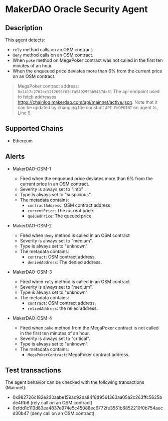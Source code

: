  # MakerDAO Oracle Security Agent

## Description

This agent detects: 
- `rely` method calls on an OSM contract.
- `deny` method calls on an OSM contract.
- When `poke` method on MegaPoker contract was not called in the first ten minutes of an hour.
- When the enqueued price deviates more than 6% from the current price on an OSM contract.

> MegaPoker contract address: `0x2417c2762ec12f2696f62cfa5492953b9467dc81`
> The api endpoint used to fetch addresses https://chainlog.makerdao.com/api/mainnet/active.json. Note that it can be updated by changing the constant `API_ENDPOINT` on agent.ts, Line 9. 

## Supported Chains

- Ethereum

## Alerts

- MakerDAO-OSM-1
  - Fired when the enqueued price deviates more than 6% from the current price in an OSM contract.
  - Severity is always set to "info" .
  - Type is always set to "suspicious".
  - The metadata contains:
    - `contractAddress`: OSM contract address.
    - `currentPrice`: The current price. 
    - `queuedPrice`: The queued price.

- MakerDAO-OSM-2
  - Fired when `deny` method is called in an OSM contract
  - Severity is always set to "medium".
  - Type is always set to "unknown".
  - The metadata contains:
    - `contract`: OSM contract address.
    - `deniedAddress`: The denied address.

- MakerDAO-OSM-3
  - Fired when `rely` method is called in an OSM contract
  - Severity is always set to "medium".
  - Type is always set to "unknown".
  - The metadata contains:
    - `contract`: OSM contract address.
    - `reliedAddress`: the relied address.

- MakerDAO-OSM-4
  - Fired when `poke` method from the MegaPoker contract is not called in the first ten minutes of an hour.
  - Severity is always set to "critical".
  - Type is always set to "unknown".
  - The metadata contains: 
    - `MegaPokerContract`: MegaPoker contract address.

## Test transactions
The agent behavior can be checked with the following transactions (Mainnet):

  - 0x982726c182e230aabe159ac92da84f8d9561363aa05a2c263ffc5625bde4ffb8 (rely call on an OSM contract)
  - 0xfdd1c113d83ea4837e974e5c45088ec6772fe3551b6852210f0b754aecd30b47 (deny call on an OSM contract)
